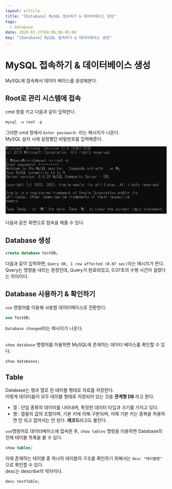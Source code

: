 ```yaml
---
layout: article
title: "[Database] MySQL 접속하기 & 데이터베이스 생성"
tags:
  - Database
date: 2020-07-27T08:06:00-05:00
key: "[Database] MySQL 접속하기 & 데이터베이스 생성"
---
```


# MySQL 접속하기 & 데이터베이스 생성

<!--more-->

MySQL에 접속해서 데이터 베이스를 생성해본다.<br>

## Root로 관리 시스템에 접속

cmd 창을 키고 다음과 같이 입력한다.<br>

```sql
mysql -u root -p
```

그러면 cmd 창에서 `Enter password:` 라는 메시지가 나온다.<br>
MySQL 설치 시에 설정했던 비밀번호를 입력해준다.<br>

![](/assets/images/200727-1.png)

다음과 같은 화면으로 접속을 해줄 수 있다.<br>

## Database 생성

```sql
create database testDB;
```

다음과 같이 입력하면, `Query OK, 1 row affected (0.07 sec)`라는 메시지가 뜬다.<br>
Query는 명령을 내리는 문장인데, Query가 완료되었고, 0.07초의 수행 시간이 걸렸다는 의미이다.<br>

## Database 사용하기 & 확인하기

`use` 명령어를 이용해 사용할 데이터베이스로 전환한다.<br>

```sql
use TestDB;
```

`Database changed`라는 메시지가 나온다.<br><br>

`show database` 명령어를 이용하면 MySQL에 존재하는 데이터 베이스를 확인할 수 있다.<br>

```sql
show databases;
```

## Table

Database는 행과 열로 된 테이블 형태로 자료를 저장한다.<br>
이렇게 데이터들이 모두 테이블 형태로 저장되어 있는 것을 **관계형 DB** 라고 한다.<br>

- 열 : 단일 종류의 데이터를 나타내며, 특정한 데이터 타입과 크기를 가지고 있다.
- 행 : 열들의 값의 조합이며, 기본 키에 의해 구분되며, 이때 기본 키는 중복을 허용하면 안 되고 없어서는 안 된다. **레코드**라고도 불린다.

`use`명령어로 데이터베이스에 접속한 후, `show tables` 명령을 이용하면 Database의 전체 테이블 목록을 볼 수 있다.<br>

```sql
show tables;
```

이때 존재하는 테이블 중 하나의 테이블의 구조를 확인하기 위해서는 `desc "테이블명"` 으로 확인할 수 있다.<br>
desc는 describe의 약자이다.<br>

```
desc testTable;
```
